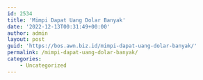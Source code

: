 ```yaml
---
id: 2534
title: 'Mimpi Dapat Uang Dolar Banyak'
date: '2022-12-13T00:31:49+00:00'
author: admin
layout: post
guid: 'https://bos.awn.biz.id/mimpi-dapat-uang-dolar-banyak/'
permalink: /mimpi-dapat-uang-dolar-banyak/
categories:
    - Uncategorized
---
```


